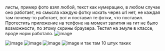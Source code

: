 листы, пример фото взял любой, текст как нумерацию, в любом случае оно работает, но смысла каждую фотку искать через url нет, не каждая там почему-то работает, вот и поставил те фотки, что поставил.
Протестить приложение на телфоне на момент залития на гит не было возможности, по этому скрины браузера. Тестил на эмуле в классе, вроде норм работало. 
![image](https://github.com/Maslyatiy/Lists-/assets/73582371/0890af58-d0af-4734-beda-c58deb47c8cf)

![image](https://github.com/Maslyatiy/Lists-/assets/73582371/baaf26e5-0b68-4f7b-98d1-b25917d43000)
![image](https://github.com/Maslyatiy/Lists-/assets/73582371/106caa86-336c-4a08-9eba-ca9c38f4a3b2)
![image](https://github.com/Maslyatiy/Lists-/assets/73582371/e15efa1c-c347-4570-b338-35e8448f2a69)
![image](https://github.com/Maslyatiy/Lists-/assets/73582371/efa7f65c-7a73-4626-9c02-903b5c9312d2)
и так там 10 штук таких
